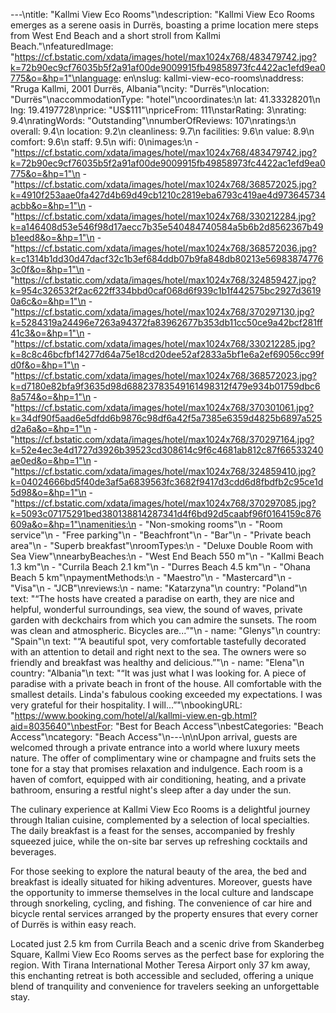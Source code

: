 ---\ntitle: "Kallmi View Eco Rooms"\ndescription: "Kallmi View Eco Rooms emerges as a serene oasis in Durrës, boasting a prime location mere steps from West End Beach and a short stroll from Kallmi Beach."\nfeaturedImage: "https://cf.bstatic.com/xdata/images/hotel/max1024x768/483479742.jpg?k=72b90ec9cf76035b5f2a91af00de9009915fb49858973fc4422ac1efd9ea0775&o=&hp=1"\nlanguage: en\nslug: kallmi-view-eco-rooms\naddress: "Rruga Kallmi, 2001 Durrës, Albania"\ncity: "Durrës"\nlocation: "Durrës"\naccommodationType: "hotel"\ncoordinates:\n  lat: 41.33328201\n  lng: 19.4197728\nprice: "US$111"\npriceFrom: 111\nstarRating: 3\nrating: 9.4\nratingWords: "Outstanding"\nnumberOfReviews: 107\nratings:\n  overall: 9.4\n  location: 9.2\n  cleanliness: 9.7\n  facilities: 9.6\n  value: 8.9\n  comfort: 9.6\n  staff: 9.5\n  wifi: 0\nimages:\n  - "https://cf.bstatic.com/xdata/images/hotel/max1024x768/483479742.jpg?k=72b90ec9cf76035b5f2a91af00de9009915fb49858973fc4422ac1efd9ea0775&o=&hp=1"\n  - "https://cf.bstatic.com/xdata/images/hotel/max1024x768/368572025.jpg?k=4910f253aae0fa427d4b69d49cb1210c2819eba6793c419ae4d973645734acbb&o=&hp=1"\n  - "https://cf.bstatic.com/xdata/images/hotel/max1024x768/330212284.jpg?k=a146408d53e546f98d17aecc7b35e540484740584a5b6b2d8562367b49b1eed8&o=&hp=1"\n  - "https://cf.bstatic.com/xdata/images/hotel/max1024x768/368572036.jpg?k=c1314b1dd30d47dacf32c1b3ef684ddb07b9fa848db80213e569838747763c0f&o=&hp=1"\n  - "https://cf.bstatic.com/xdata/images/hotel/max1024x768/324859427.jpg?k=954c326532f2ac622ff334bbd0caf068d6f939c1b1f442575bc2927d36190a6c&o=&hp=1"\n  - "https://cf.bstatic.com/xdata/images/hotel/max1024x768/370297130.jpg?k=5284319a24496e7263a94372fa83962677b353db11cc50ce9a42bcf281ff41c3&o=&hp=1"\n  - "https://cf.bstatic.com/xdata/images/hotel/max1024x768/330212285.jpg?k=8c8c46bcfbf14277d64a75e18cd20dee52af2833a5bf1e6a2ef69056cc99fd0f&o=&hp=1"\n  - "https://cf.bstatic.com/xdata/images/hotel/max1024x768/368572023.jpg?k=d7180e82bfa9f3635d98d68823783549161498312f479e934b01759dbc68a574&o=&hp=1"\n  - "https://cf.bstatic.com/xdata/images/hotel/max1024x768/370301061.jpg?k=34df90f5aad6e5dfdd6b9876c98df6a42f5a7385e6359d4825b6897a525d2a6a&o=&hp=1"\n  - "https://cf.bstatic.com/xdata/images/hotel/max1024x768/370297164.jpg?k=52e4ec3e4d1727d3926b39523cd308614c9f6c4681ab812c87f66533240ae0ed&o=&hp=1"\n  - "https://cf.bstatic.com/xdata/images/hotel/max1024x768/324859410.jpg?k=04024666bd5f40de3af5a6839563fc3682f9417d3cdd6d8fbdfb2c95ce1d5d98&o=&hp=1"\n  - "https://cf.bstatic.com/xdata/images/hotel/max1024x768/370297085.jpg?k=5093c07175291bed380138814287341d4f6bd92d5caabf96f0164159c876609a&o=&hp=1"\namenities:\n  - "Non-smoking rooms"\n  - "Room service"\n  - "Free parking"\n  - "Beachfront"\n  - "Bar"\n  - "Private beach area"\n  - "Superb breakfast"\nroomTypes:\n  - "Deluxe Double Room with Sea View"\nnearbyBeaches:\n  - "West End Beach 550 m"\n  - "Kallmi Beach 1.3 km"\n  - "Currila Beach 2.1 km"\n  - "Durres Beach 4.5 km"\n  - "Ohana Beach 5 km"\npaymentMethods:\n  - "Maestro"\n  - "Mastercard"\n  - "Visa"\n  - "JCB"\nreviews:\n  - name: "Katarzyna"\n    country: "Poland"\n    text: "“The hosts have created a paradise on earth, they are nice and helpful, wonderful surroundings, sea view, the sound of waves, private garden with deckchairs from which you can admire the sunsets. The room was clean and atmospheric. Bicycles are...”"\n  - name: "Glenys"\n    country: "Spain"\n    text: "“A beautiful spot, very comfortable tastefully decorated with an attention to detail and right next to the sea. The owners were so friendly and breakfast was healthy and delicious.”"\n  - name: "Elena"\n    country: "Albania"\n    text: "“It was just what I was looking for. A piece of paradise with a private beach in front of the house. All comfortable with the smallest details. Linda's fabulous cooking exceeded my expectations. I was very grateful for their hospitality. I will...”"\nbookingURL: "https://www.booking.com/hotel/al/kallmi-view.en-gb.html?aid=8035640"\nbestFor: "Best for Beach Access"\nbestCategories: "Beach Access"\ncategory: "Beach Access"\n---\n\nUpon arrival, guests are welcomed through a private entrance into a world where luxury meets nature. The offer of complimentary wine or champagne and fruits sets the tone for a stay that promises relaxation and indulgence. Each room is a haven of comfort, equipped with air conditioning, heating, and a private bathroom, ensuring a restful night's sleep after a day under the sun.

The culinary experience at Kallmi View Eco Rooms is a delightful journey through Italian cuisine, complemented by a selection of local specialties. The daily breakfast is a feast for the senses, accompanied by freshly squeezed juice, while the on-site bar serves up refreshing cocktails and beverages.

For those seeking to explore the natural beauty of the area, the bed and breakfast is ideally situated for hiking adventures. Moreover, guests have the opportunity to immerse themselves in the local culture and landscape through snorkeling, cycling, and fishing. The convenience of car hire and bicycle rental services arranged by the property ensures that every corner of Durrës is within easy reach.

Located just 2.5 km from Currila Beach and a scenic drive from Skanderbeg Square, Kallmi View Eco Rooms serves as the perfect base for exploring the region. With Tirana International Mother Teresa Airport only 37 km away, this enchanting retreat is both accessible and secluded, offering a unique blend of tranquility and convenience for travelers seeking an unforgettable stay.